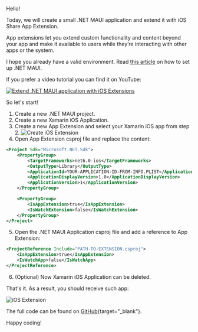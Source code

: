 Hello!

Today, we will create a small .NET MAUI application and extend it with iOS Share App Extension.

App extensions let you extend custom functionality and content beyond your app and make it available to users while they’re interacting with other apps or the system.

I hope you already have a valid environment. Read [this article](https://vladislavantonyuk.azurewebsites.net/articles/The-first-project-with-.NET-MAUI) on how to set up .NET MAUI.

If you prefer a video tutorial you can find it on YouTube:

[![Extend .NET MAUI application with iOS Extensions](https://img.youtube.com/vi/nSHXQP3zVFE/0.jpg)](https://www.youtube.com/watch?v=nSHXQP3zVFE)

So let's start!
1. Create a new .NET MAUI project.
2. Create a new Xamarin iOS Application.
3. Create a new App Extension and select your Xamarin iOS app from step 2.
![Create iOS Extension](https://ik.imagekit.io/VladislavAntonyuk/vladislavantonyuk/articles/25/create-iOS-extension.png)
4. Open App Extension csproj file and replace the content:
```xml
<Project Sdk="Microsoft.NET.Sdk">
    <PropertyGroup>
        <TargetFrameworks>net6.0-ios</TargetFrameworks>
        <OutputType>Library</OutputType>
        <ApplicationId>YOUR-APPLICATION-ID-FROM-INFO.PLIST</ApplicationId>
        <ApplicationDisplayVersion>1.0</ApplicationDisplayVersion>
        <ApplicationVersion>1</ApplicationVersion>
    </PropertyGroup>

    <PropertyGroup>
        <IsAppExtension>true</IsAppExtension>
        <IsWatchExtension>false</IsWatchExtension>
    </PropertyGroup>
</Project>
```
5. Open the .NET MAUI Application csproj file and add a reference to App Extension:
```xml
<ProjectReference Include="PATH-TO-EXTENSION.csproj">
	<IsAppExtension>true</IsAppExtension>
	<IsWatchApp>false</IsWatchApp>
</ProjectReference>
```
6. (Optional) Now Xamarin iOS Application can be deleted.

That's it. As a result, you should receive such app:

![iOS Extension](https://ik.imagekit.io/VladislavAntonyuk/vladislavantonyuk/articles/25/result.png)

The full code can be found on [GitHub](https://github.com/VladislavAntonyuk/MauiSamples/tree/main/iOSExtensions){target="_blank"}.

Happy coding!